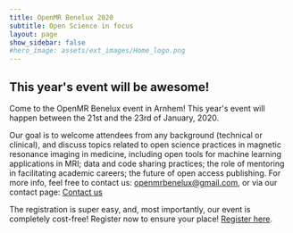 ```yaml
---
title: OpenMR Benelux 2020
subtitle: Open Science in focus
layout: page
show_sidebar: false
#hero_image: assets/ext_images/Home_logo.png
---
```


## This year's event will be awesome!

Come to the OpenMR Benelux event in Arnhem! This year's event will happen between the 21st and the 23rd of January, 2020.

Our goal is to welcome attendees from any background (technical or clinical), and discuss topics related to open science practices in magnetic resonance imaging in medicine, including open tools for machine learning applications in MRI; data and code sharing practices; the role of mentoring in facilitating academic careers; the future of open access publishing. For more info, feel free to contact us: <openmrbenelux@gmail.com>, or via our contact page: [Contact us](./page-contact)

The registration is super easy, and, most importantly, our event is completely cost-free! Register now to ensure your place! [Register here](../page-registration).
